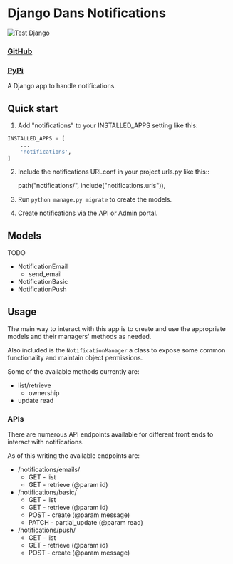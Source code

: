 # Django Dans Notifications
[![Test Django](https://github.com/dan1229/django_dans_notifications/actions/workflows/test-django.yml/badge.svg)](https://github.com/dan1229/django_dans_notifications/actions/workflows/test-django.yml)

### [GitHub](https://github.com/dan1229/django_dans_notifications)
### [PyPi](https://pypi.org/project/django-dans-notifications/)

A Django app to handle notifications.


## Quick start

1. Add "notifications" to your INSTALLED_APPS setting like this:

```python
INSTALLED_APPS = [
    ...
    'notifications',
]
```

2. Include the notifications URLconf in your project urls.py like this::

    path("notifications/", include("notifications.urls")),

3. Run ``python manage.py migrate`` to create the models.

4. Create notifications via the API or Admin portal.

## Models

TODO

- NotificationEmail
  - send_email
- NotificationBasic
- NotificationPush


## Usage

The main way to interact with this app is to create and use the appropriate models and their managers' methods as needed.

Also included is the `NotificationManager` a class to expose some common functionality and maintain object permissions.

Some of the available methods currently are:
- list/retrieve
   - ownership
- update read

### APIs

There are numerous API endpoints available for different front ends to interact with notifications.

As of this writing the available endpoints are:
- /notifications/emails/
  - GET     - list
  - GET     - retrieve (@param id)
- /notifications/basic/
  - GET     - list
  - GET     - retrieve (@param id)
  - POST    - create (@param message)
  - PATCH   - partial_update (@param read)
- /notifications/push/
  - GET     - list
  - GET     - retrieve (@param id)
  - POST    - create (@param message)





